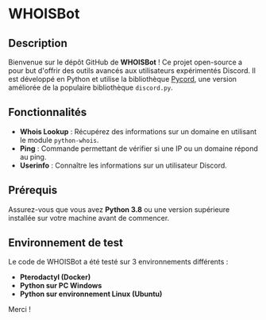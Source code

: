 # WHOISBot

## Description

Bienvenue sur le dépôt GitHub de **WHOISBot** ! Ce projet open-source a pour but d'offrir des outils avancés aux utilisateurs expérimentés Discord. Il est développé en Python et utilise la bibliothèque [Pycord](https://github.com/Pycord-Development/pycord), une version améliorée de la populaire bibliothèque `discord.py`. 

## Fonctionnalités

- **Whois Lookup** : Récupérez des informations sur un domaine en utilisant le module `python-whois`.
- **Ping** : Commande permettant de vérifier si une IP ou un domaine répond au ping.
- **Userinfo** : Connaître les informations sur un utilisateur Discord.

## Prérequis

Assurez-vous que vous avez **Python 3.8** ou une version supérieure installée sur votre machine avant de commencer.

## Environnement de test

Le code de WHOISBot a été testé sur 3 environnements différents :

- **Pterodactyl (Docker)**
- **Python sur PC Windows**
- **Python sur environnement Linux (Ubuntu)**

Merci !
